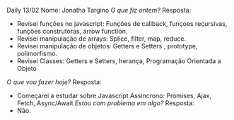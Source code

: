 Daily 13/02
Nome: Jonatha Targino
*O que fiz ontem?*
Resposta:
- Revisei funções no javascript: Funções de callback, funçoes recursivas, funções construtoras, arrow function.
- Revisei manipulação de arrays: Splice, filter, map, reduce.
- Revisei manipulação de objetos: Getters e Setters , prototype, polimorfismo.
- Revisei Classes: Getters e Setters, herança, Programação Orientada a Objeto

*O que vou fazer hoje?*
Resposta:
- Começarei a estudar sobre Javascript Assincrono: Promises, Ajax, Fetch, Async/Await
*Estou com problema em algo?*
Resposta:
- Não.